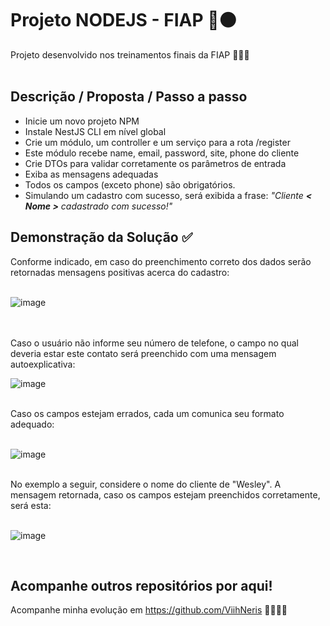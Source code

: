 # Projeto NODEJS - FIAP 🔴⚫
Projeto desenvolvido nos treinamentos finais da FIAP 👩🏻‍💻
<br><br>

## Descrição / Proposta / Passo a passo

- Inicie um novo projeto NPM
- Instale NestJS CLI em nível global
- Crie um módulo, um controller e um serviço para a rota /register
- Este módulo recebe name, email, password, site, phone do cliente
- Crie DTOs para validar corretamente os parâmetros de entrada
- Exiba as mensagens adequadas
- Todos os campos (exceto phone) são obrigatórios.
- Simulando um cadastro com sucesso, será exibida a frase: <i>"Cliente <b>< Nome ></b> cadastrado com sucesso!"</i>

## Demonstração da Solução ✅

Conforme indicado, em caso do preenchimento correto dos dados serão retornadas mensagens positivas acerca do cadastro:
<br><br>

![image](https://user-images.githubusercontent.com/93789218/198677616-acb0d535-709f-4978-b8ec-66712a2dce5c.png)

<br><br>
Caso o usuário não informe seu número de telefone, o campo no qual deveria estar este contato será preenchido com uma mensagem autoexplicativa:

![image](https://user-images.githubusercontent.com/93789218/198677297-06dd448c-7469-4279-a909-b7e7b2e07007.png)

<br>
Caso os campos estejam errados, cada um comunica seu formato adequado:
<br><br>

![image](https://user-images.githubusercontent.com/93789218/198681208-8627eba1-14b9-42f2-afc0-4f56474e93b6.png)

<br>
No exemplo a seguir, considere o nome do cliente de "Wesley". A mensagem retornada, caso os campos estejam preenchidos corretamente, será esta:
<br><br>

![image](https://user-images.githubusercontent.com/93789218/198682922-47b63910-ba06-499f-a207-dfa05b16070a.png)

<br>

## Acompanhe outros repositórios por aqui!
Acompanhe minha evolução em https://github.com/ViihNeris 💜👩🏻‍💻
